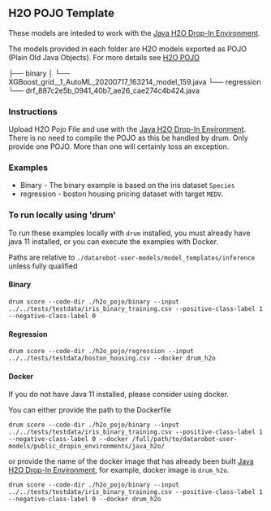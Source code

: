 ## H2O POJO Template

These models are inteded to work with the [Java H2O Drop-In Environment](../../public_dropin_environments/java_h2o/).

The models provided in each folder are H2O models exported as POJO (Plain Old Java Objects).  For more details see [H2O POJO](http://docs.h2o.ai/h2o/latest-stable/h2o-docs/productionizing.html)

├── binary
│   └── XGBoost_grid__1_AutoML_20200717_163214_model_159.java
└── regression
    └── drf_887c2e5b_0941_40b7_ae26_cae274c4b424.java


### Instructions

Upload H2O Pojo File and use with the [Java H2O Drop-In Environment](../../public_dropin_environments/java_h2o/).  There is no need to compile the POJO as this be handled by drum.  Only provide one POJO.  More than one will certainly toss an exception.  

### Examples

* Binary - The binary example is based on the iris dataset `Species`
* regression - boston housing pricing dataset with target `MEDV`. 

### To run locally using 'drum'

To run these examples locally with `drum` installed, you must already have java 11 installed, or you can execute the examples with Docker.  

Paths are relative to `./datarobot-user-models/model_templates/inference` unless fully qualified

#### Binary 

`drum score --code-dir ./h2o_pojo/binary --input ../../tests/testdata/iris_binary_training.csv --positive-class-label 1 --negative-class-label 0`

#### Regression 

`drum score --code-dir ./h2o_pojo/regression --input ../../tests/testdata/boston_housing.csv --docker drum_h2o`

#### Docker

If you do not have Java 11 installed, please consider using docker.  

You can either provide the path to the Dockerfile

`drum score --code-dir ./h2o_pojo/binary --input ../../tests/testdata/iris_binary_training.csv --positive-class-label 1 --negative-class-label 0 --docker /full/path/to/datarobot-user-models/public_dropin_environments/java_h2o/`

or provide the name of the docker image that has already been built [Java H2O Drop-In Environment](../../public_dropin_environments/java_h2o/), for example, docker image is `drum_h2o`.

`drum score --code-dir ./h2o_pojo/binary --input ../../tests/testdata/iris_binary_training.csv --positive-class-label 1 --negative-class-label 0 --docker drum_h2o`
